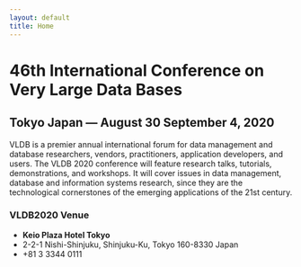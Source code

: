 ```yaml
---
layout: default
title: Home
---
```


# 46th International Conference on Very Large Data Bases

## <i class="fas fa-globe-asia"></i> Tokyo Japan &mdash; <i class="far fa-calendar-alt"></i> August 30 <i class="fas fa-arrow-right"></i> September 4, 2020 

VLDB is a premier annual international forum for data management and database researchers, vendors, practitioners, application developers, and users. The VLDB 2020 conference will feature research talks, tutorials, demonstrations, and workshops. It will cover issues in data management, database and information systems research, since they are the technological cornerstones of the emerging applications of the 21st century.

### VLDB2020 Venue

<ul class="fa-ul">
    <li><span class="fa-li"><i class="fas fa-hotel"></i></span><strong>Keio Plaza Hotel Tokyo</strong></li>
    <li><span class="fa-li"><i class="fas fa-map"></i></span>2-2-1 Nishi-Shinjuku, Shinjuku-Ku, Tokyo
        160-8330 Japan</li>
    <li><span class="fa-li"><i class="fas fa-phone"></i></span>+81 3 3344 0111</li>
</ul>

